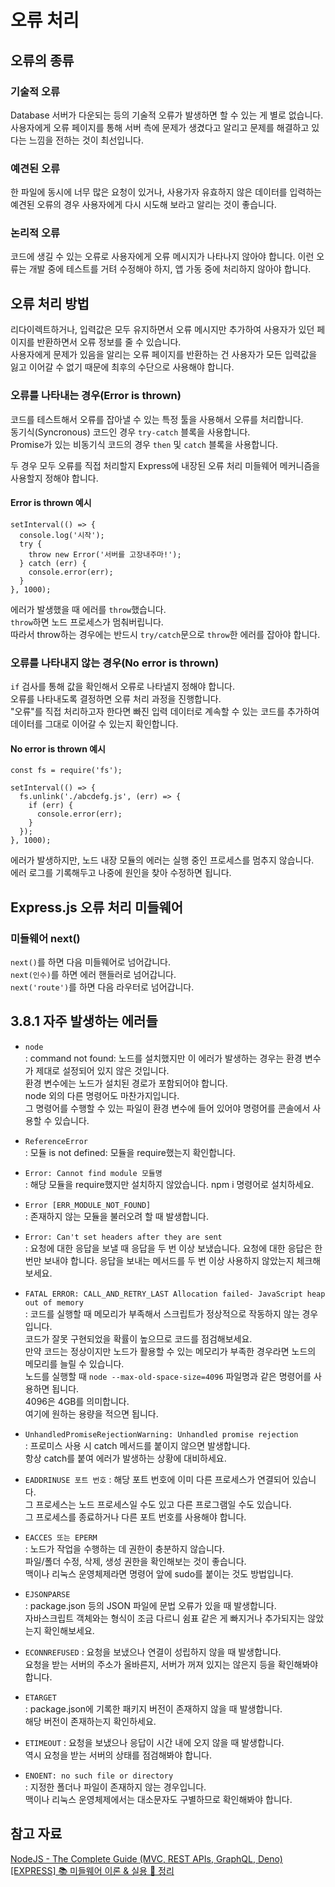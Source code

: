 # 오류 처리

## 오류의 종류

### 기술적 오류

Database 서버가 다운되는 등의 기술적 오류가 발생하면 할 수 있는 게 별로 없습니다.\
사용자에게 오류 페이지를 통해 서버 측에 문제가 생겼다고 알리고 문제를 해결하고 있다는 느낌을 전하는 것이 최선입니다.

### 예견된 오류

한 파일에 동시에 너무 많은 요청이 있거나, 사용가자 유효하지 않은 데이터를 입력하는 예견된 오류의 경우 사용자에게 다시 시도해 보라고 알리는 것이 좋습니다.

### 논리적 오류

코드에 생길 수 있는 오류로 사용자에게 오류 메시지가 나타나지 않아야 합니다.
이런 오류는 개발 중에 테스트를 거텨 수정해야 하지, 앱 가동 중에 처리하지 않아야 합니다.

## 오류 처리 방법

리다이렉트하거나, 입력값은 모두 유지하면서 오류 메시지만 추가하여 사용자가 있던 페이지를 반환하면서 오류 정보를 줄 수 있습니다.\
사용자에게 문제가 있음을 알리는 오류 페이지를 반환하는 건 사용자가 모든 입력값을 잃고 이어갈 수 없기 때문에 최후의 수단으로 사용해야 합니다.

### 오류를 나타내는 경우(Error is thrown)

코드를 테스트해서 오류를 잡아낼 수 있는 특정 툴을 사용해서 오류를 처리합니다.\
동기식(Syncronous) 코드인 경우 `try-catch` 블록을 사용합니다.\
Promise가 있는 비동기식 코드의 경우 `then` 및 `catch` 블록을 사용합니다.

두 경우 모두 오류를 직접 처리할지 Express에 내장된 오류 처리 미들웨어 메커니즘을 사용할지 정해야 합니다.

#### Error is thrown 예시

```tsx
setInterval(() => {
  console.log('시작');
  try {
    throw new Error('서버를 고장내주마!');
  } catch (err) {
    console.error(err);
  }
}, 1000);
```

에러가 발생했을 때 에러를 `throw`했습니다.\
`throw`하면 노드 프로세스가 멈춰버립니다.\
따라서 throw하는 경우에는 반드시 `try/catch`문으로 `throw`한 에러를 잡아야 합니다.

### 오류를 나타내지 않는 경우(No error is thrown)

`if` 검사를 통해 값을 확인해서 오류로 나타낼지 정해야 합니다.\
오류를 나타내도록 결정하면 오류 처리 과정을 진행합니다.\
"오류"를 직접 처리하고자 한다면 빠진 입력 데이터로 계속할 수 있는 코드를 추가하여 데이터를 그대로 이어갈 수 있는지 확인합니다.

#### No error is thrown 예시

```tsx
const fs = require('fs');

setInterval(() => {
  fs.unlink('./abcdefg.js', (err) => {
    if (err) {
      console.error(err);
    }
  });
}, 1000);
```

에러가 발생하지만, 노드 내장 모듈의 에러는 실행 중인 프로세스를 멈추지 않습니다.\
에러 로그를 기록해두고 나중에 원인을 찾아 수정하면 됩니다.

## Express.js 오류 처리 미들웨어

### 미들웨어 next()

`next()`를 하면 다음 미들웨어로 넘어갑니다.\
`next(인수)`를 하면 에러 핸들러로 넘어갑니다.\
`next('route')`를 하면 다음 라우터로 넘어갑니다.

## 3.8.1 자주 발생하는 에러들

- `node`\
: command not found: 노드를 설치했지만 이 에러가 발생하는 경우는 환경 변수가 제대로 설정되어 있지 않은 것입니다.\
환경 변수에는 노드가 설치된 경로가 포함되어야 합니다.\
node 외의 다른 명령어도 마찬가지입니다.\
그 명령어를 수행할 수 있는 파일이 환경 변수에 들어 있어야 명령어를 콘솔에서 사용할 수 있습니다.

- `ReferenceError`\
: 모듈 is not defined: 모듈을 require했는지 확인합니다.

- `Error: Cannot find module 모듈명`\
: 해당 모듈을 require했지만 설치하지 않았습니다. npm i 명령어로 설치하세요.

- `Error [ERR_MODULE_NOT_FOUND]`\
: 존재하지 않는 모듈을 불러오려 할 때 발생합니다.

- `Error: Can't set headers after they are sent`\
: 요청에 대한 응답을 보낼 때 응답을 두 번 이상 보냈습니다. 요청에 대한 응답은 한 번만 보내야 합니다. 응답을 보내는 메서드를 두 번 이상 사용하지 않았는지 체크해보세요.

- `FATAL ERROR: CALL_AND_RETRY_LAST Allocation failed- JavaScript heap out of memory`\
: 코드를 실행할 때 메모리가 부족해서 스크립트가 정상적으로 작동하지 않는 경우입니다.\
코드가 잘못 구현되었을 확률이 높으므로 코드를 점검해보세요.\
만약 코드는 정상이지만 노드가 활용할 수 있는 메모리가 부족한 경우라면 노드의 메모리를 늘릴 수 있습니다.\
노드를 실행할 때 `node --max-old-space-size=4096` 파일명과 같은 명령어를 사용하면 됩니다.\
4096은 4GB를 의미합니다.\
여기에 원하는 용량을 적으면 됩니다.

- `UnhandledPromiseRejectionWarning: Unhandled promise rejection`\
: 프로미스 사용 시 catch 메서드를 붙이지 않으면 발생합니다.\
항상 catch를 붙여 에러가 발생하는 상황에 대비하세요.

- `EADDRINUSE 포트 번호`
: 해당 포트 번호에 이미 다른 프로세스가 연결되어 있습니다.\
그 프로세스는 노드 프로세스일 수도 있고 다른 프로그램일 수도 있습니다.\
그 프로세스를 종료하거나 다른 포트 번호를 사용해야 합니다.

- `EACCES 또는 EPERM`\
: 노드가 작업을 수행하는 데 권한이 충분하지 않습니다.\
파일/폴더 수정, 삭제, 생성 권한을 확인해보는 것이 좋습니다.\
맥이나 리눅스 운영체제라면 명령어 앞에 sudo를 붙이는 것도 방법입니다.

- `EJSONPARSE`\
: package.json 등의 JSON 파일에 문법 오류가 있을 때 발생합니다.\
자바스크립트 객체와는 형식이 조금 다르니 쉼표 같은 게 빠지거나 추가되지는 않았는지 확인해보세요.

- `ECONNREFUSED`
: 요청을 보냈으나 연결이 성립하지 않을 때 발생합니다.\
요청을 받는 서버의 주소가 올바른지, 서버가 꺼져 있지는 않은지 등을 확인해봐야 합니다.

- `ETARGET`\
: package.json에 기록한 패키지 버전이 존재하지 않을 때 발생합니다.\
해당 버전이 존재하는지 확인하세요.

- `ETIMEOUT`
: 요청을 보냈으나 응답이 시간 내에 오지 않을 때 발생합니다.\
역시 요청을 받는 서버의 상태를 점검해봐야 합니다.

- `ENOENT: no such file or directory`\
: 지정한 폴더나 파일이 존재하지 않는 경우입니다.\
맥이나 리눅스 운영체제에서는 대소문자도 구별하므로 확인해봐야 합니다.

## 참고 자료

[NodeJS - The Complete Guide (MVC, REST APIs, GraphQL, Deno)](https://www.udemy.com/course/nodejs-the-complete-guide/?couponCode=ST21MT61124)
[[EXPRESS] 📚 미들웨어 이론 & 실용 💯 정리](https://inpa.tistory.com/entry/EXPRESS-%F0%9F%93%9A-%EB%AF%B8%EB%93%A4%EC%9B%A8%EC%96%B4-%F0%9F%92%AF-%EC%9D%B4%ED%95%B4-%EC%A0%95%EB%A6%AC)
